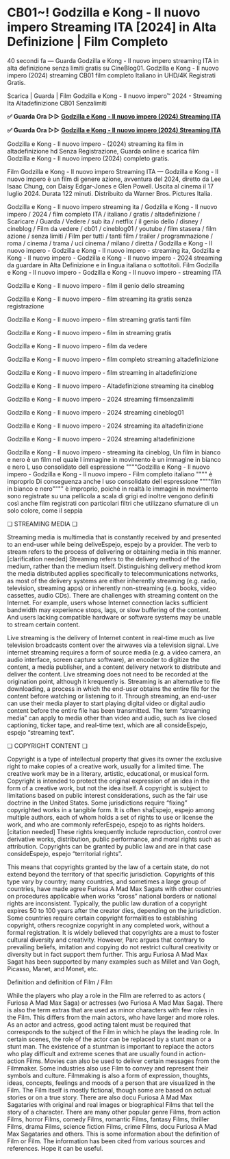 # CB01~! Godzilla e Kong - Il nuovo impero Streaming ITA [2024] in Alta Definizione | Film Completo

40 secondi fa — Guarda Godzilla e Kong - Il nuovo impero streaming ITA in alta definizione senza limiti gratis su CineBlog01. Godzilla e Kong - Il nuovo impero (2024) streaming CB01 film completo Italiano in UHD/4K Registrati Gratis.

Scarica | Guarda | Film Godzilla e Kong - Il nuovo impero™ 2024 - Streaming Ita Altadefinizione CB01 Senzalimiti

**✅ Guarda Ora ▷▷ [Godzilla e Kong - Il nuovo impero (2024) Streaming ITA](https://is.gd/OVK971)** 

**✅ Guarda Ora ▷▷ [Godzilla e Kong - Il nuovo impero (2024) Streaming ITA](https://is.gd/OVK971)** 

Godzilla e Kong - Il nuovo impero - (2024) streaming ita film in altadefinizione hd Senza Registrazione, Guarda online e scarica film Godzilla e Kong - Il nuovo impero (2024) completo gratis.

Film Godzilla e Kong - Il nuovo impero Streaming ITA — Godzilla e Kong - Il nuovo impero è un film di genere azione, avventura del 2024, diretto da Lee Isaac Chung, con Daisy Edgar-Jones e Glen Powell. Uscita al cinema il 17 luglio 2024. Durata 122 minuti. Distribuito da Warner Bros. Pictures Italia.

Godzilla e Kong - Il nuovo impero streaming ita / Godzilla e Kong - Il nuovo impero / 2024 / film completo ITA / italiano / gratis / altadefinizione / Scaricare / Guarda / Vedere / sub ita / netflix / il genio dello / disney / cineblog / Film da vedere / cb01 / cineblog01 / youtube / film stasera / film azione / senza limiti / Film per tutti / tanti film / trailer / programmazione / roma / cinema / trama / uci cinema / milano / diretta / Godzilla e Kong - Il nuovo impero - Godzilla e Kong - Il nuovo impero - streaming ita, Godzilla e Kong - Il nuovo impero - Godzilla e Kong - Il nuovo impero - 2024 streaming da guardare in Alta Definizione e in lingua italiana o sottotitoli. Film Godzilla e Kong - Il nuovo impero - Godzilla e Kong - Il nuovo impero - streaming ITA

Godzilla e Kong - Il nuovo impero - film il genio dello streaming

Godzilla e Kong - Il nuovo impero - film streaming ita gratis senza registrazione

Godzilla e Kong - Il nuovo impero - film streaming gratis tanti film

Godzilla e Kong - Il nuovo impero - film in streaming gratis

Godzilla e Kong - Il nuovo impero - film da vedere

Godzilla e Kong - Il nuovo impero - film completo streaming altadefinizione

Godzilla e Kong - Il nuovo impero - film streaming in altadefinizione

Godzilla e Kong - Il nuovo impero - Altadefinizione streaming ita cineblog

Godzilla e Kong - Il nuovo impero - 2024 streaming filmsenzalimiti

Godzilla e Kong - Il nuovo impero - 2024 streaming cineblog01

Godzilla e Kong - Il nuovo impero - 2024 streaming ita altadefinizione

Godzilla e Kong - Il nuovo impero - 2024 streaming altadefinizione

Godzilla e Kong - Il nuovo impero - streaming ita cineblog, Un film in bianco e nero è un film nel quale l immagine in movimento è un immagine in bianco e nero L uso consolidato dell espressione """"Godzilla e Kong - Il nuovo impero - Godzilla e Kong - Il nuovo impero - Film completo italiano """" è improprio Di conseguenza anche l uso consolidato dell espressione """"film in bianco e nero"""" è improprio, poiché in realtà le immagini in movimento sono registrate su una pellicola a scala di grigi ed inoltre vengono definiti così anche film registrati con particolari filtri che utilizzano sfumature di un solo colore, come il seppia

❏ STREAMING MEDIA ❏

Streaming media is multimedia that is constantly received by and presented to an end-user while being deliveEspejo, espejo by a provider. The verb to stream refers to the process of delivering or obtaining media in this manner.[clarification needed] Streaming refers to the delivery method of the medium, rather than the medium itself. Distinguishing delivery method krom the media distributed applies specifically to telecommunications networks, as most of the delivery systems are either inherently streaming (e.g. radio, television, streaming apps) or inherently non-streaming (e.g. books, video cassettes, audio CDs). There are challenges with streaming content on the Internet. For example, users whose Internet connection lacks sufficient bandwidth may experience stops, lags, or slow buffering of the content. And users lacking compatible hardware or software systems may be unable to stream certain content.

Live streaming is the delivery of Internet content in real-time much as live television broadcasts content over the airwaves via a television signal. Live internet streaming requires a form of source media (e.g. a video camera, an audio interface, screen capture software), an encoder to digitize the content, a media publisher, and a content delivery network to distribute and deliver the content. Live streaming does not need to be recorded at the origination point, although it krequently is. Streaming is an alternative to file downloading, a process in which the end-user obtains the entire file for the content before watching or listening to it. Through streaming, an end-user can use their media player to start playing digital video or digital audio content before the entire file has been transmitted. The term “streaming media” can apply to media other than video and audio, such as live closed captioning, ticker tape, and real-time text, which are all consideEspejo, espejo “streaming text”.

❏ COPYRIGHT CONTENT ❏

Copyright is a type of intellectual property that gives its owner the exclusive right to make copies of a creative work, usually for a limited time. The creative work may be in a literary, artistic, educational, or musical form. Copyright is intended to protect the original expression of an idea in the form of a creative work, but not the idea itself. A copyright is subject to limitations based on public interest considerations, such as the fair use doctrine in the United States. Some jurisdictions require “fixing” copyrighted works in a tangible form. It is often shaEspejo, espejo among multiple authors, each of whom holds a set of rights to use or license the work, and who are commonly referEspejo, espejo to as rights holders.[citation needed] These rights krequently include reproduction, control over derivative works, distribution, public performance, and moral rights such as attribution. Copyrights can be granted by public law and are in that case consideEspejo, espejo “territorial rights”.

This means that copyrights granted by the law of a certain state, do not extend beyond the territory of that specific jurisdiction. Copyrights of this type vary by country; many countries, and sometimes a large group of countries, have made agree Furiosa A Mad Max Sagats with other countries on procedures applicable when works “cross” national borders or national rights are inconsistent. Typically, the public law duration of a copyright expires 50 to 100 years after the creator dies, depending on the jurisdiction. Some countries require certain copyright formalities to establishing copyright, others recognize copyright in any completed work, without a formal registration. It is widely believed that copyrights are a must to foster cultural diversity and creativity. However, Parc argues that contrary to prevailing beliefs, imitation and copying do not restrict cultural creativity or diversity but in fact support them further. This argu Furiosa A Mad Max Sagat has been supported by many examples such as Millet and Van Gogh, Picasso, Manet, and Monet, etc.

Definition and definition of Film / Film

While the players who play a role in the Film are referred to as actors ( Furiosa A Mad Max Saga) or actresses (wo Furiosa A Mad Max Saga). There is also the term extras that are used as minor characters with few roles in the Film. This differs from the main actors, who have larger and more roles. As an actor and actress, good acting talent must be required that corresponds to the subject of the Film in which he plays the leading role. In certain scenes, the role of the actor can be replaced by a stunt man or a stunt man. The existence of a stuntman is important to replace the actors who play difficult and extreme scenes that are usually found in action-action Films. Movies can also be used to deliver certain messages from the Filmmaker. Some industries also use Film to convey and represent their symbols and culture. Filmmaking is also a form of expression, thoughts, ideas, concepts, feelings and moods of a person that are visualized in the Film. The Film itself is mostly fictional, though some are based on actual stories or on a true story. There are also docu Furiosa A Mad Max Sagataries with original and real images or biographical Films that tell the story of a character. There are many other popular genre Films, from action Films, horror Films, comedy Films, romantic Films, fantasy Films, thriller Films, drama Films, science fiction Films, crime Films, docu Furiosa A Mad Max Sagataries and others. This is some information about the definition of Film or Film. The information has been cited from various sources and references. Hope it can be useful.
